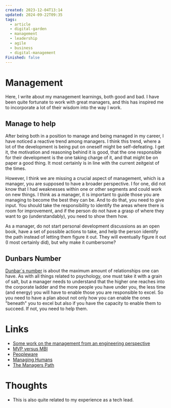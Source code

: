 ```yaml
---
created: 2023-12-04T13:14
updated: 2024-09-22T09:35
tags:
  - article
  - digital-garden
  - management
  - leadership
  - agile
  - business
  - digital-management
Finished: false
---
```

# Management
Here, I write about my management learnings, both good and bad. I have been quite fortunate to work with great managers, and this has inspired me to incorporate a lot of their wisdom into the way I work. 

## Manage to help

After being both in a position to manage and being managed in my career, I have noticed a reactive trend among managers.  I think this trend, where a lot of the development is being put on oneself might be self-defeating. I get it, the motivation and reasoning behind it is good, that the one responsible for their development is the one taking charge of it, and that might be on paper a good thing. It most certainly is in line with the current zeitgeist of the times. 

However, I think we are missing a crucial aspect of management, which is a manager, you are supposed to have a broader perspective. I for one, did not know that I had weaknesses within one or other segments and could work on new things. I think as a manager, it is important to guide those you are managing to become the best they can be. And to do that, you need to give input. You should take the responsibility to identify the areas where there is room for improvement, and if the person do not have a grasp of where they want to go (understandably), you need to show them how. 

As a manager, do not start personal development discussions as an open book, have a set of possible actions to take, and help the person identify the path instead of letting them figure it out. They will eventually figure it out (I most certainly did), but why make it cumbersome? 


## Dunbars Number

[Dunbar´s number](https://www.bbc.com/future/article/20191001-dunbars-number-why-we-can-only-maintain-150-relationships) is about the maximum amount of relationships one can have. As with all things related to psychology, one must take it with a grain of salt, but a manager needs to understand that the higher one reaches into the corporate ladder and the more people you have under you, the less time (and energy) you will have to enable those you are responsible to excel.  So you need to have a plan about not only how you can enable the ones "beneath" you to excel but also if you have the capacity to enable them to succeed. If not, you need to help them. 
# Links
- [Some work on the management from an engineering perspective](https://lethain.com/tags/executive/)
- [MVP versus MBI](https://www.pmi.org/disciplined-agile/process/product-management/mvps-and-mbis) 
- [Peopleware](../../Books/Book%20Reviews/Communication/Peopleware.md)
- [Managing Humans](../../Books/Book%20Reviews/Communication/Leadership/Managing%20Humans.md)
- [The Managers Path](../../Books/Book%20Reviews/Communication/Leadership/The%20Managers%20Path.md)

# Thoughts 
- This is also quite related to my experience as a tech lead. 


